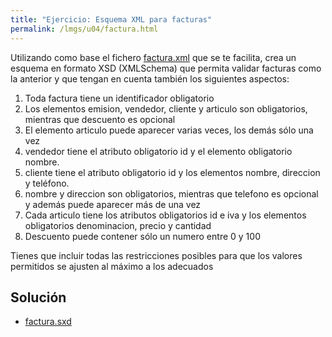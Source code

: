 ```yaml
---
title: "Ejercicio: Esquema XML para facturas"
permalink: /lmgs/u04/factura.html
---
```


Utilizando como base el fichero [factura.xml](https://raw.githubusercontent.com/josedom24/fp_pledin/master/modulos/_lmgs/lmgs/u04/fich/factura.xml) que se te facilita, crea un esquema en formato XSD (XMLSchema) que permita validar facturas como la anterior y que tengan en cuenta también los siguientes aspectos:

1. Toda factura tiene un identificador obligatorio
2. Los elementos emision, vendedor, cliente y articulo son obligatorios, mientras que descuento es opcional
3. El elemento articulo puede aparecer varias veces, los demás sólo una vez
4. vendedor tiene el atributo obligatorio id y el elemento obligatorio nombre.
5. cliente tiene el atributo obligatorio id y los elementos nombre, direccion y teléfono.
6. nombre y direccion son obligatorios, mientras que telefono es opcional y además puede aparecer más de una vez
7. Cada articulo tiene los atributos obligatorios id e iva y los elementos obligatorios denominacion, precio y cantidad
8. Descuento puede contener sólo un numero entre 0 y 100

Tienes que incluir todas las restricciones posibles para que los valores permitidos se ajusten al máximo a los adecuados

## Solución

* [factura.sxd](https://raw.githubusercontent.com/josedom24/fp_pledin/master/modulos/_lmgs/lmgs/u04/fich/factura.xsd)